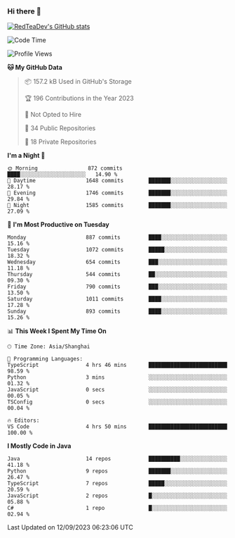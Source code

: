 ### Hi there 👋

<!--
**RedTeaDev/RedTeaDev** is a ✨ _special_ ✨ repository because its `README.md` (this file) appears on your GitHub profile.

Here are some ideas to get you started:

- 🔭 I’m currently working on ...
- 🌱 I’m currently learning ...
- 👯 I’m looking to collaborate on ...
- 🤔 I’m looking for help with ...
- 💬 Ask me about ...
- 📫 How to reach me: ...
- 😄 Pronouns: ...
- ⚡ Fun fact: ...
-->

<!--
[![wakatime](https://wakatime.com/badge/user/6b101ed0-04c0-4490-9283-eb61f2efff96.svg)](https://wakatime.com/@6b101ed0-04c0-4490-9283-eb61f2efff96)
!-->

[![RedTeaDev's GitHub stats](https://github-readme-stats.vercel.app/api?username=RedTeaDev)](https://github.com/anuraghazra/github-readme-stats)
<!--
[![willianrod's wakatime stats](https://github-readme-stats.vercel.app/api/wakatime?username=RedTeaDev)](https://github.com/anuraghazra/github-readme-stats)
!-->
<!--START_SECTION:waka-->
![Code Time](http://img.shields.io/badge/Code%20Time-1%2C631%20hrs%2056%20mins-blue)

![Profile Views](http://img.shields.io/badge/Profile%20Views-0-blue)

**🐱 My GitHub Data** 

> 📦 157.2 kB Used in GitHub's Storage 
 > 
> 🏆 196 Contributions in the Year 2023
 > 
> 🚫 Not Opted to Hire
 > 
> 📜 34 Public Repositories 
 > 
> 🔑 18 Private Repositories 
 > 
**I'm a Night 🦉** 

```text
🌞 Morning                872 commits         ████░░░░░░░░░░░░░░░░░░░░░   14.90 % 
🌆 Daytime                1648 commits        ███████░░░░░░░░░░░░░░░░░░   28.17 % 
🌃 Evening                1746 commits        ███████░░░░░░░░░░░░░░░░░░   29.84 % 
🌙 Night                  1585 commits        ███████░░░░░░░░░░░░░░░░░░   27.09 % 
```
📅 **I'm Most Productive on Tuesday** 

```text
Monday                   887 commits         ████░░░░░░░░░░░░░░░░░░░░░   15.16 % 
Tuesday                  1072 commits        █████░░░░░░░░░░░░░░░░░░░░   18.32 % 
Wednesday                654 commits         ███░░░░░░░░░░░░░░░░░░░░░░   11.18 % 
Thursday                 544 commits         ██░░░░░░░░░░░░░░░░░░░░░░░   09.30 % 
Friday                   790 commits         ███░░░░░░░░░░░░░░░░░░░░░░   13.50 % 
Saturday                 1011 commits        ████░░░░░░░░░░░░░░░░░░░░░   17.28 % 
Sunday                   893 commits         ████░░░░░░░░░░░░░░░░░░░░░   15.26 % 
```


📊 **This Week I Spent My Time On** 

```text
🕑︎ Time Zone: Asia/Shanghai

💬 Programming Languages: 
TypeScript               4 hrs 46 mins       █████████████████████████   98.59 % 
Python                   3 mins              ░░░░░░░░░░░░░░░░░░░░░░░░░   01.32 % 
JavaScript               0 secs              ░░░░░░░░░░░░░░░░░░░░░░░░░   00.05 % 
TSConfig                 0 secs              ░░░░░░░░░░░░░░░░░░░░░░░░░   00.04 % 

🔥 Editors: 
VS Code                  4 hrs 50 mins       █████████████████████████   100.00 % 
```

**I Mostly Code in Java** 

```text
Java                     14 repos            ██████████░░░░░░░░░░░░░░░   41.18 % 
Python                   9 repos             ███████░░░░░░░░░░░░░░░░░░   26.47 % 
TypeScript               7 repos             █████░░░░░░░░░░░░░░░░░░░░   20.59 % 
JavaScript               2 repos             █░░░░░░░░░░░░░░░░░░░░░░░░   05.88 % 
C#                       1 repo              █░░░░░░░░░░░░░░░░░░░░░░░░   02.94 % 
```




 Last Updated on 12/09/2023 06:23:06 UTC
<!--END_SECTION:waka-->



